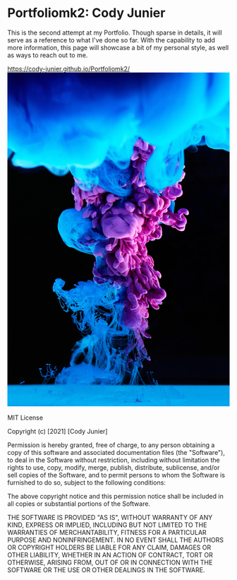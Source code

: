 # Portfoliomk2: Cody Junier
This is the second attempt at my Portfolio. Though sparse in details, it will serve as a reference to what I've done so far. With the capability to add more information, this page will showcase a bit of my personal style, as well as ways to reach out to me.

https://cody-junier.github.io/Portfoliomk2/
![background for webpage](assets/images/pexels-cottonbro-9669098.jpg)

MIT License

Copyright (c) [2021] [Cody Junier]

Permission is hereby granted, free of charge, to any person obtaining a copy
of this software and associated documentation files (the "Software"), to deal
in the Software without restriction, including without limitation the rights
to use, copy, modify, merge, publish, distribute, sublicense, and/or sell
copies of the Software, and to permit persons to whom the Software is
furnished to do so, subject to the following conditions:

The above copyright notice and this permission notice shall be included in all
copies or substantial portions of the Software.

THE SOFTWARE IS PROVIDED "AS IS", WITHOUT WARRANTY OF ANY KIND, EXPRESS OR
IMPLIED, INCLUDING BUT NOT LIMITED TO THE WARRANTIES OF MERCHANTABILITY,
FITNESS FOR A PARTICULAR PURPOSE AND NONINFRINGEMENT. IN NO EVENT SHALL THE
AUTHORS OR COPYRIGHT HOLDERS BE LIABLE FOR ANY CLAIM, DAMAGES OR OTHER
LIABILITY, WHETHER IN AN ACTION OF CONTRACT, TORT OR OTHERWISE, ARISING FROM,
OUT OF OR IN CONNECTION WITH THE SOFTWARE OR THE USE OR OTHER DEALINGS IN THE
SOFTWARE.